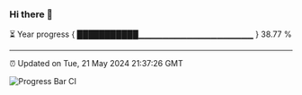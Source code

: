 ### Hi there 👋

⏳ Year progress { ███████████▁▁▁▁▁▁▁▁▁▁▁▁▁▁▁▁▁▁▁ } 38.77 %

---

⏰ Updated on Tue, 21 May 2024 21:37:26 GMT

![Progress Bar CI](https://github.com/IshwaranRudhara/GIT-ACTION/workflows/Progress%20Bar%20CI/badge.svg)
